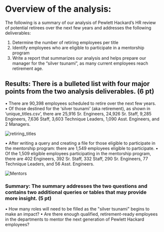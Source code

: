 # Overview of the analysis:
The following is a summary of our analysis of Pewlett Hackard’s HR review of potential retirees over the next few years and addresses the following deliverables: 
1.	Determine the number of retiring employees per title 
2.	Identify employees who are eligible to participate in a mentorship program
3.	Write a report that summarizes our analysis and helps prepare our manager for the “silver tsunami”, as many current employees reach retirement age.
## Results: There is a bulleted list with four major points from the two analysis deliverables. (6 pt)
•	There are 90,398 employees scheduled to retire over the next few years.
•	Of those destined for the ‘silver tsunami’ (aka retirement), as shown in ‘unique_titles.csv’, there are 25,916 Sr. Engineers, 24,926 Sr. Staff, 9,285 Engineers, 7,636 Staff, 3,603 Technique Leaders, 1,090 Asst. Engineers, and 2 Managers.
 
![retiring_titles](https://user-images.githubusercontent.com/96449605/156074366-e016c561-742f-4343-84bd-be7a3b4686e1.png)

•	After writing a query and creating a file for those eligible to participate in the mentorship program: there are 1,549 employees eligible to participate. 
•	Of the 1,509 eligible employees participating in the mentorship program, there are 402 Engineers, 392 Sr. Staff, 332 Staff, 290 Sr. Engineers, 77 Technique Leaders, and 56 Asst. Engineers.

![Mentors](https://user-images.githubusercontent.com/96449605/156074416-a816277f-bae3-4947-9489-7fb795480e81.png)

### Summary: The summary addresses the two questions and contains two additional queries or tables that may provide more insight. (5 pt)
•	How many roles will need to be filled as the "silver tsunami" begins to make an impact?
•	Are there enough qualified, retirement-ready employees in the departments to mentor the next generation of Pewlett Hackard employees?

